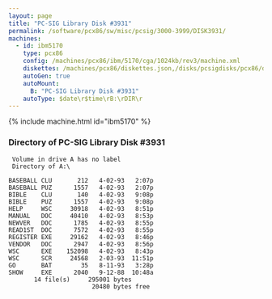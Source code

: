 ```yaml
---
layout: page
title: "PC-SIG Library Disk #3931"
permalink: /software/pcx86/sw/misc/pcsig/3000-3999/DISK3931/
machines:
  - id: ibm5170
    type: pcx86
    config: /machines/pcx86/ibm/5170/cga/1024kb/rev3/machine.xml
    diskettes: /machines/pcx86/diskettes.json,/disks/pcsigdisks/pcx86/diskettes.json
    autoGen: true
    autoMount:
      B: "PC-SIG Library Disk #3931"
    autoType: $date\r$time\rB:\rDIR\r
---
```


{% include machine.html id="ibm5170" %}

### Directory of PC-SIG Library Disk #3931

     Volume in drive A has no label
     Directory of A:\

    BASEBALL CLU       212   4-02-93   2:07p
    BASEBALL PUZ      1557   4-02-93   2:07p
    BIBLE    CLU       140   4-02-93   9:08p
    BIBLE    PUZ      1557   4-02-93   9:08p
    HELP     WSC     30918   4-02-93   8:51p
    MANUAL   DOC     40410   4-02-93   8:53p
    NEWVER   DOC      1785   4-02-93   8:55p
    READ1ST  DOC      7572   4-02-93   8:55p
    REGISTER EXE     29162   4-02-93   8:46p
    VENDOR   DOC      2947   4-02-93   8:56p
    WSC      EXE    152098   4-02-93   8:43p
    WSC      SCR     24568   2-03-93  11:51p
    GO       BAT        35   8-11-93   3:28p
    SHOW     EXE      2040   9-12-88  10:48a
           14 file(s)     295001 bytes
                           20480 bytes free
